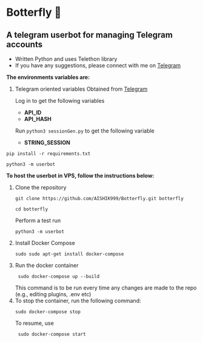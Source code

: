 # Botterfly 🦋
## A telegram userbot for managing Telegram accounts

* Written Python and uses Telethon library
* If you have any suggestions, please connect with me on [Telegram](https://t.me/AISHIK999)

**The environments variables are:**
1. Telegram oriented variables
   Obtained from [Telegram](https://my.telegram.org/apps)

   Log in to get the following variables
    * **API_ID**
    * **API_HASH**
   
   Run `python3 sessionGen.py` to get the following variable

    * **STRING_SESSION**
```
pip install -r requirements.txt
```

```
python3 -m userbot
```

**To host the userbot in VPS, follow the instructions below:**
1. Clone the repository
    ```
    git clone https://github.com/AISHIK999/Botterfly.git botterfly
   ```
   ```
   cd botterfly
   ```
   Perform a test run
   ```
   python3 -m userbot
   ```
2. Install Docker Compose
    ```
    sudo sudo apt-get install docker-compose
    ```
3. Run the docker container
   ```
    sudo docker-compose up --build
   ```
   This command is to be run every time any changes are made to the repo (e.g., editing plugins, .env etc)
4. To stop the container, run the following command:
   ```
   sudo docker-compose stop
   ```
   To resume, use 
   ```
    sudo docker-compose start
   ``` 